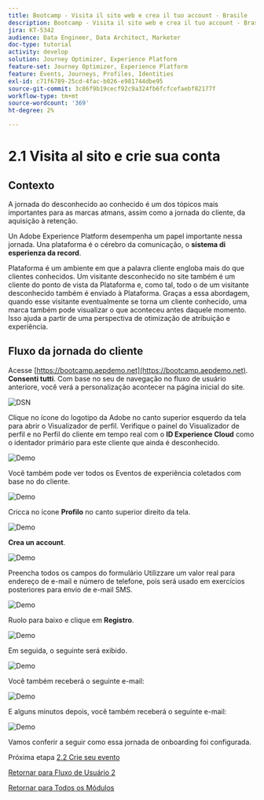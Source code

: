 ```yaml
---
title: Bootcamp - Visita il sito web e crea il tuo account - Brasile
description: Bootcamp - Visita il sito web e crea il tuo account - Brasile
jira: KT-5342
audience: Data Engineer, Data Architect, Marketer
doc-type: tutorial
activity: develop
solution: Journey Optimizer, Experience Platform
feature-set: Journey Optimizer, Experience Platform
feature: Events, Journeys, Profiles, Identities
exl-id: c71f6789-25cd-4fac-b026-e981744dbe95
source-git-commit: 3c86f9b19cecf92c9a324fb6fcfcefaebf82177f
workflow-type: tm+mt
source-wordcount: '369'
ht-degree: 2%

---
```


# 2.1 Visita al sito e crie sua conta

## Contexto

A jornada do desconhecido ao conhecido é um dos tópicos mais importantes para as marcas atmans, assim como a jornada do cliente, da aquisição à retenção.

Un Adobe Experience Platform desempenha um papel importante nessa jornada. Una plataforma é o cérebro da comunicação, o **sistema di esperienza da record**.

Plataforma é um ambiente em que a palavra cliente engloba mais do que clientes conhecidos. Um visitante desconhecido no site também é um cliente do ponto de vista da Plataforma e, como tal, todo o de um visitante desconhecido também é enviado à Plataforma. Graças a essa abordagem, quando esse visitante eventualmente se torna um cliente conhecido, uma marca também pode visualizar o que aconteceu antes daquele momento. Isso ajuda a partir de uma perspectiva de otimização de atribuição e experiência.

## Fluxo da jornada do cliente

Acesse [https://bootcamp.aepdemo.net](https://bootcamp.aepdemo.net). **Consenti tutti**. Com base no seu de navegação no fluxo de usuário anteriore, você verá a personalização acontecer na página inicial do site.

![DSN](./images/web8.png)

Clique no ícone do logotipo da Adobe no canto superior esquerdo da tela para abrir o Visualizador de perfil. Verifique o painel do Visualizador de perfil e no Perfil do cliente em tempo real com o **ID Experience Cloud** como o identador primário para este cliente que ainda é desconhecido.

![Demo](./images/pv1.png)

Você também pode ver todos os Eventos de experiência coletados com base no do cliente.

![Demo](./images/pv3.png)

Cricca no ícone **Profilo** no canto superior direito da tela.

![Demo](./images/pv4.png)

**Crea un account**.

![Demo](./images/pv5.png)

Preencha todos os campos do formulário Utilizzare um valor real para endereço de e-mail e número de telefone, pois será usado em exercícios posteriores para envio de e-mail SMS.

![Demo](./images/pv7.png)

Ruolo para baixo e clique em **Registro**.

![Demo](./images/pv8.png)

Em seguida, o seguinte será exibido.

![Demo](./images/pv9.png)

Você também receberá o seguinte e-mail:

![Demo](./images/pv10.png)

E alguns minutos depois, você também receberá o seguinte e-mail:

![Demo](./images/pv11.png)

Vamos conferir a seguir como essa jornada de onboarding foi configurada.

Próxima etapa [2.2 Crie seu evento](./ex2.md)

[Retornar para Fluxo de Usuário 2](./uc2.md)

[Retornar para Todos os Módulos](../../overview.md)

